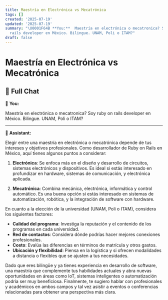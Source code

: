 ```yaml
---
title: Maestría en Electrónica vs Mecatrónica
tags: []
created: '2025-07-19'
updated: '2025-07-19'
summary: "\U0001F64B **You:**  Maestría en electrónica o mecatronica? Soy ruby on
  rails developer en México. Bilingue. UNAM, Poli o ITAM?"
draft: false
---
```


# Maestría en Electrónica vs Mecatrónica

## 🧠 Full Chat

🙋 **You:**

Maestría en electrónica o mecatronica? Soy ruby on rails developer en México. Bilingue. UNAM, Poli o ITAM?

---

🤖 **Assistant:**

Elegir entre una maestría en electrónica o mecatrónica depende de tus intereses y objetivos profesionales. Como desarrollador de Ruby on Rails en México, aquí tienes algunos puntos a considerar:

1. **Electrónica**: Se enfoca más en el diseño y desarrollo de circuitos, sistemas electrónicos y dispositivos. Es ideal si estás interesado en profundizar en hardware, sistemas de comunicación, y electrónica aplicada.

2. **Mecatrónica**: Combina mecánica, electrónica, informática y control automático. Es una buena opción si estás interesado en sistemas de automatización, robótica, y la integración de software con hardware.

En cuanto a la elección de la universidad (UNAM, Poli o ITAM), considera los siguientes factores:

- **Calidad del programa**: Investiga la reputación y el contenido de los programas en cada universidad.
- **Red de contactos**: Considera dónde podrías hacer mejores conexiones profesionales.
- **Costo**: Evalúa las diferencias en términos de matrícula y otros gastos.
- **Ubicación y flexibilidad**: Piensa en la logística y si ofrecen modalidades a distancia o flexibles que se ajusten a tus necesidades.

Dado que eres bilingüe y ya tienes experiencia en desarrollo de software, una maestría que complemente tus habilidades actuales y abra nuevas oportunidades en áreas como IoT, sistemas inteligentes o automatización podría ser muy beneficiosa. Finalmente, te sugiero hablar con profesionales y académicos en ambos campos y tal vez asistir a eventos o conferencias relacionadas para obtener una perspectiva más clara.